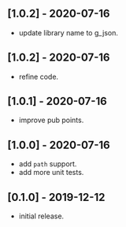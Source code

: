## [1.0.2] - 2020-07-16

* update library name to g_json.

## [1.0.2] - 2020-07-16

* refine code.

## [1.0.1] - 2020-07-16

* improve pub points.

## [1.0.0] - 2020-07-16

* add `path` support.
* add more unit tests.

## [0.1.0] - 2019-12-12

* initial release.
